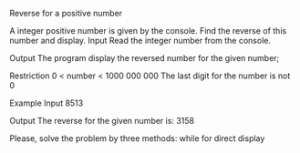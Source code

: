Reverse for a positive number

A integer positive number is given by the console. Find the reverse of this number and display.
Input
Read the integer number from the console.

Output
The program display the reversed number for the given number;

Restriction
0 < number < 1000 000 000
The last digit for the number is not 0

Example
Input
8513

Output
The reverse for the given number is: 3158

Please, solve the problem by three methods:
while
for
direct display
